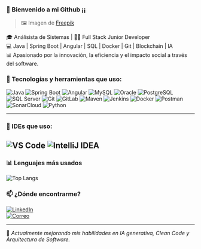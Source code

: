 ### 👋 Bienvenido a mi Github ¡¡

> 🖼️ Imagen de [Freepik](https://www.freepik.com/free-vector/gradient-welcome-lettering_52683-86260.htm)


🎓 Análisista de Sistemas | 👨‍💻 Full Stack Junior Developer  
💻 Java | Spring Boot | Angular | SQL | Docker | Git | Blockchain | IA  
📊 Apasionado por la innovación, la eficiencia y el impacto social a través del software.

### 🚀 Tecnologías y herramientas que uso:

![Java](https://img.shields.io/badge/Java-ED8B00?style=for-the-badge&logo=java&logoColor=white)
![Spring Boot](https://img.shields.io/badge/SpringBoot-6DB33F?style=for-the-badge&logo=springboot&logoColor=white)
![Angular](https://img.shields.io/badge/Angular-DD0031?style=for-the-badge&logo=angular&logoColor=white)
![MySQL](https://img.shields.io/badge/MySQL-005C84?style=for-the-badge&logo=mysql&logoColor=white)
![Oracle](https://img.shields.io/badge/Oracle-F80000?style=for-the-badge&logo=oracle&logoColor=white)
![PostgreSQL](https://img.shields.io/badge/PostgreSQL-336791?style=for-the-badge&logo=postgresql&logoColor=white)
![SQL Server](https://img.shields.io/badge/SQL%20Server-CC2927?style=for-the-badge&logo=microsoftsqlserver&logoColor=white)
![Git](https://img.shields.io/badge/Git-F05032?style=for-the-badge&logo=git&logoColor=white)
![GitLab](https://img.shields.io/badge/GitLab-FC6D26?style=for-the-badge&logo=gitlab&logoColor=white)
![Maven](https://img.shields.io/badge/Maven-C71A36?style=for-the-badge&logo=apachemaven&logoColor=white)
![Jenkins](https://img.shields.io/badge/Jenkins-D24939?style=for-the-badge&logo=jenkins&logoColor=white)
![Docker](https://img.shields.io/badge/Docker-2496ED?style=for-the-badge&logo=docker&logoColor=white)
![Postman](https://img.shields.io/badge/Postman-FF6C37?style=for-the-badge&logo=postman&logoColor=white)
![SonarCloud](https://img.shields.io/badge/SonarCloud-F3702A?style=for-the-badge&logo=sonarcloud&logoColor=white)
![Python](https://img.shields.io/badge/Python-3776AB?style=for-the-badge&logo=python&logoColor=white)

---

### 🧰 IDEs que uso:

![VS Code](https://img.shields.io/badge/VS_Code-007ACC?style=for-the-badge&logo=visualstudiocode&logoColor=white)
![IntelliJ IDEA](https://img.shields.io/badge/IntelliJ_IDEA-000000?style=for-the-badge&logo=intellijidea&logoColor=white)
---

### 📊 Lenguajes más usados

![Top Langs](https://github-readme-stats.vercel.app/api/top-langs/?username=sebastianpadin&layout=compact&langs_count=7&theme=github_dark)


### 📫 ¿Dónde encontrarme?

[![LinkedIn](https://img.shields.io/badge/LinkedIn-blue?style=flat&logo=linkedin)](https://linkedin.com/in/sebastianpadin)  
[![Correo](https://img.shields.io/badge/Gmail-D14836?style=flat&logo=gmail&logoColor=white)](mailto:tu_correo@gmail.com)

---

🚧 *Actualmente mejorando mis habilidades en IA generativa, Clean Code y Arquitectura de Software.*
